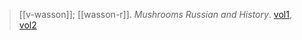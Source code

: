 > [[v-wasson]]; [[wasson-r]]. *Mushrooms Russian and History*. [vol1](a/v-wasson-r-wasson1957-1.pdf), [vol2](a/v-wasson-r-wasson1957-2.pdf)